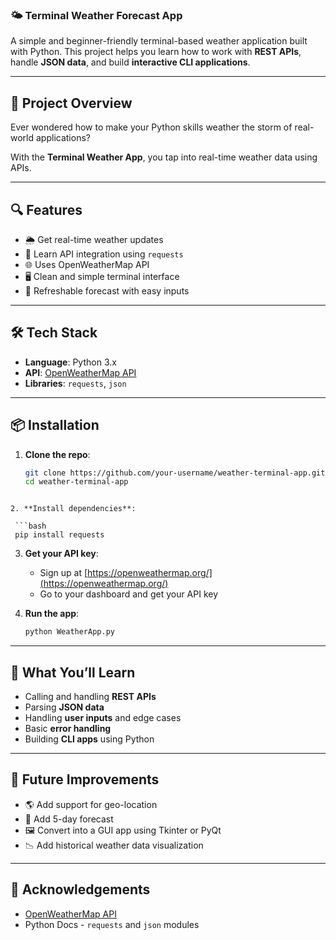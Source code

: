 ### 🌤️ Terminal Weather Forecast App

A simple and beginner-friendly terminal-based weather application built with Python. This project helps you learn how to work with **REST APIs**, handle **JSON data**, and build **interactive CLI applications**.

---

## 🚀 Project Overview

Ever wondered how to make your Python skills weather the storm of real-world applications?

With the **Terminal Weather App**, you tap into real-time weather data using APIs.

---

## 🔍 Features

- 🌦️ Get real-time weather updates
- 🧪 Learn API integration using `requests`
- 🌐 Uses OpenWeatherMap API
- 🖥️ Clean and simple terminal interface
- 🔁 Refreshable forecast with easy inputs

---

## 🛠️ Tech Stack

- **Language**: Python 3.x  
- **API**: [OpenWeatherMap API](https://openweathermap.org/api)  
- **Libraries**: `requests`, `json`

---

## 📦 Installation

1. **Clone the repo**:
   ```bash
   git clone https://github.com/your-username/weather-terminal-app.git
   cd weather-terminal-app
  ```

2. **Install dependencies**:

   ```bash
   pip install requests
   ```

3. **Get your API key**:

   * Sign up at [https://openweathermap.org/](https://openweathermap.org/)
   * Go to your dashboard and get your API key

4. **Run the app**:

   ```bash
   python WeatherApp.py
   ```

---

## 🧠 What You’ll Learn

* Calling and handling **REST APIs**
* Parsing **JSON data**
* Handling **user inputs** and edge cases
* Basic **error handling**
* Building **CLI apps** using Python

---

## 🌱 Future Improvements

* 🌎 Add support for geo-location
* 🧭 Add 5-day forecast
* 🖼️ Convert into a GUI app using Tkinter or PyQt
* 📉 Add historical weather data visualization

---

## 🙌 Acknowledgements

* [OpenWeatherMap API](https://openweathermap.org/api)
* Python Docs - `requests` and `json` modules
